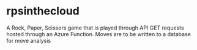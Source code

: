 # rpsinthecloud
A Rock, Paper, Scissors game that is played through API GET requests hosted through an Azure Function. Moves are to be written to a database for move analysis
